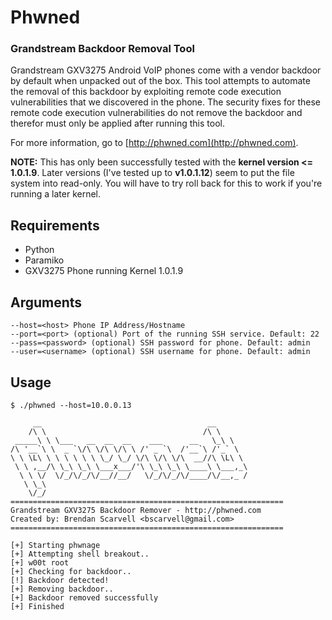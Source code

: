 # Phwned
### Grandstream Backdoor Removal Tool

Grandstream GXV3275 Android VoIP phones come with a vendor backdoor by default when unpacked out of the box. This tool attempts to automate the removal of this backdoor by exploiting remote code execution vulnerabilities that we discovered in the phone. The security fixes for these remote code execution vulnerabilities do not remove the backdoor and therefor must only be applied after running this tool.

For more information, go to [http://phwned.com](http://phwned.com).

**NOTE:** This has only been successfully tested with the **kernel version <= 1.0.1.9**. Later versions (I've tested up to **v1.0.1.12**) seem to put the file system into read-only. You will have to try roll back for this to work if you're running a later kernel.

## Requirements
- Python
- Paramiko
- GXV3275 Phone running Kernel 1.0.1.9

## Arguments

    --host=<host> Phone IP Address/Hostname
    --port=<port> (optional) Port of the running SSH service. Default: 22
    --pass=<password> (optional) SSH password for phone. Default: admin
    --user=<username> (optional) SSH username for phone. Default: admin

## Usage

    $ ./phwned --host=10.0.0.13

         __                                     __
        /\ \                                   /\ \
     _____\ \ \___   __  __  __    ___      __   \_\ \
    /\ '__`\ \  _ `\/\ \/\ \/\ \ /' _ `\  /'__`\ /'_` \
    \ \ \L\ \ \ \ \ \ \ \_/ \_/ \/\ \/\ \/\  __//\ \L\ \
     \ \ ,__/\ \_\ \_\ \___x___/'\ \_\ \_\ \____\ \___,_\
      \ \ \/  \/_/\/_/\/__//__/   \/_/\/_/\/____/\/__,_ /
       \ \_\
        \/_/
    =============================================================
    Grandstream GXV3275 Backdoor Remover - http://phwned.com
    Created by: Brendan Scarvell <bscarvell@gmail.com>
    =============================================================

    [+] Starting phwnage
    [+] Attempting shell breakout..
    [+] w00t root
    [+] Checking for backdoor..
    [!] Backdoor detected!
    [+] Removing backdoor..
    [+] Backdoor removed successfully
    [+] Finished
